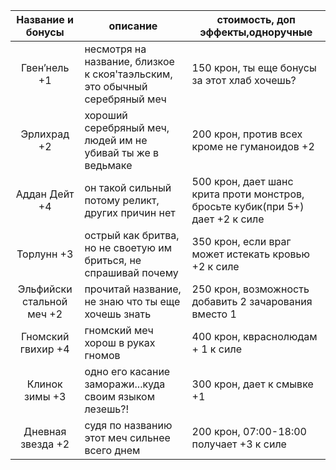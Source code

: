 |Название и бонусы|описание|стоимость, доп эффекты,одноручные|
|:---:|---|---|
|Гвен’нель +1|несмотря на название, близкое к скоя'таэльским, это обычный серебряный меч|150 крон, ты еще бонусы за этот хлаб хочешь?|
|Эрлихрад +2|хороший серебряный меч, людей им не убивай ты же в ведьмаке|200 крон, против всех кроме не гуманоидов +2|
|Аддан Дейт +4|он такой сильный потому реликт, других причин нет|500 крон, дает шанс крита проти монстров, бросьте кубик(при 5+) дает +2 к силе|
|Торлунн +3|острый как бритва, но не своетую им бриться, не спрашивай почему|350 крон, если враг может истекать кровью +2 к силе|
|Эльфийски стальной меч +2|прочитай название, не знаю что ты еще хочешь знать|250 крон, возможность добавить 2 зачарования вместо 1|
|Гномский гвихир +4|гномский меч хорош в руках гномов|400 крон, квраснолюдам + 1 к силе|
|Клинок зимы +3|одно его касание заморажи...куда своим языком лезешь?!|300 крон, дает к смывке +1|
|Дневная звезда +2|судя по названию этот меч сильнее всего днем|200 крон, 07:00-18:00 получает +3 к силе|

